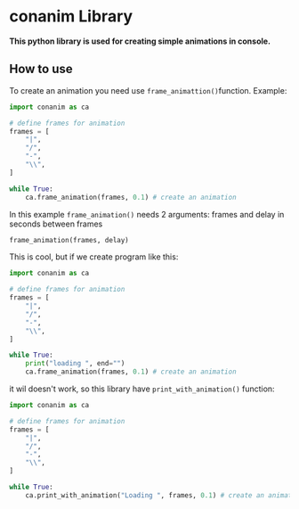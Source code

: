 # conanim Library
**This python library is used for creating simple animations in console.**
## How to use

To create an animation you need use `frame_animattion()`function. Example:
```Python
import conanim as ca

# define frames for animation
frames = [
    "|",
    "/",
    "-",
    "\\",
]

while True:
    ca.frame_animation(frames, 0.1) # create an animation
```
In this example `frame_animation()` needs 2 arguments: frames and delay in seconds between frames
```Python 
frame_animation(frames, delay)
```
This is cool, but if we create program like this:
```Python
import conanim as ca

# define frames for animation
frames = [
    "|",
    "/",
    "-",
    "\\",
]

while True:
    print("loading ", end="")
    ca.frame_animation(frames, 0.1) # create an animation
```
it wil doesn't work, so this library have `print_with_animation()` function:
```Python
import conanim as ca

# define frames for animation
frames = [
    "|",
    "/",
    "-",
    "\\",
]

while True:
    ca.print_with_animation("Loading ", frames, 0.1) # create an animation
```
